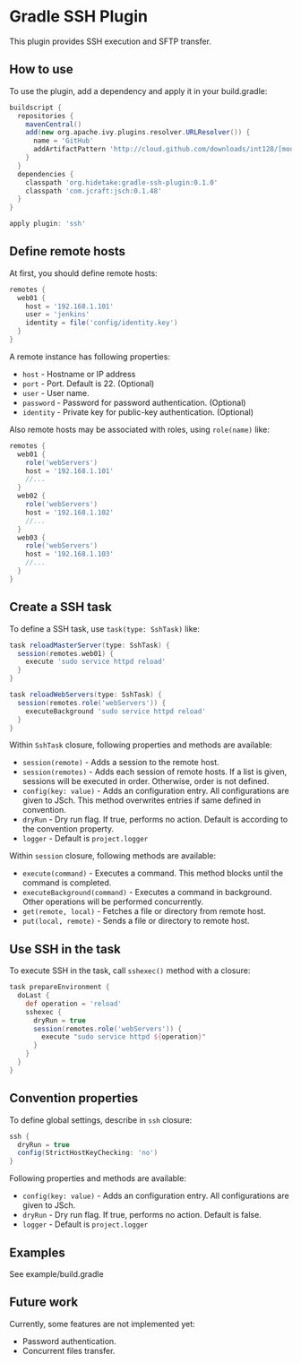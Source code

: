 Gradle SSH Plugin
=================

This plugin provides SSH execution and SFTP transfer.


How to use
----------

To use the plugin, add a dependency and apply it in your build.gradle:

```groovy
buildscript {
  repositories {
    mavenCentral()
    add(new org.apache.ivy.plugins.resolver.URLResolver()) {
      name = 'GitHub'
      addArtifactPattern 'http://cloud.github.com/downloads/int128/[module]/[module]-[revision].[ext]'
    }
  }
  dependencies {
    classpath 'org.hidetake:gradle-ssh-plugin:0.1.0'
    classpath 'com.jcraft:jsch:0.1.48'
  }
}

apply plugin: 'ssh'
```


Define remote hosts
-------------------

At first, you should define remote hosts:

```groovy
remotes {
  web01 {
    host = '192.168.1.101'
    user = 'jenkins'
    identity = file('config/identity.key')
  }
}
```

A remote instance has following properties:

  * `host` - Hostname or IP address
  * `port` - Port. Default is 22. (Optional)
  * `user` - User name.
  * `password` - Password for password authentication. (Optional)
  * `identity` - Private key for public-key authentication. (Optional)

Also remote hosts may be associated with roles, using `role(name)` like:

```groovy
remotes {
  web01 {
    role('webServers')
    host = '192.168.1.101'
    //...
  }
  web02 {
    role('webServers')
    host = '192.168.1.102'
    //...
  }
  web03 {
    role('webServers')
    host = '192.168.1.103'
    //...
  }
}
```


Create a SSH task
-----------------

To define a SSH task, use `task(type: SshTask)` like:

```groovy
task reloadMasterServer(type: SshTask) {
  session(remotes.web01) {
    execute 'sudo service httpd reload'
  }
}

task reloadWebServers(type: SshTask) {
  session(remotes.role('webServers')) {
    executeBackground 'sudo service httpd reload'
  }
}
```

Within `SshTask` closure, following properties and methods are available:
  * `session(remote)` - Adds a session to the remote host.
  * `session(remotes)` - Adds each session of remote hosts. If a list is given, sessions will be executed in order. Otherwise, order is not defined.
  * `config(key: value)` - Adds an configuration entry. All configurations are given to JSch. This method overwrites entries if same defined in convention.
  * `dryRun` - Dry run flag. If true, performs no action. Default is according to the convention property.
  * `logger` - Default is `project.logger`

Within `session` closure, following methods are available:
  * `execute(command)` - Executes a command. This method blocks until the command is completed.
  * `executeBackground(command)` - Executes a command in background. Other operations will be performed concurrently.
  * `get(remote, local)` - Fetches a file or directory from remote host.
  * `put(local, remote)` - Sends a file or directory to remote host.


Use SSH in the task
-------------------

To execute SSH in the task, call `sshexec()` method with a closure:

```groovy
task prepareEnvironment {
  doLast {
    def operation = 'reload'
    sshexec {
      dryRun = true
      session(remotes.role('webServers')) {
        execute "sudo service httpd ${operation}"
      }
    }
  }
}
```


Convention properties
---------------------

To define global settings, describe in `ssh` closure:

```groovy
ssh {
  dryRun = true
  config(StrictHostKeyChecking: 'no')
}
```

Following properties and methods are available:

  * `config(key: value)` - Adds an configuration entry. All configurations are given to JSch.
  * `dryRun` - Dry run flag. If true, performs no action. Default is false.
  * `logger` - Default is `project.logger`


Examples
--------

See example/build.gradle


Future work
-----------

Currently, some features are not implemented yet:

  * Password authentication.
  * Concurrent files transfer.


